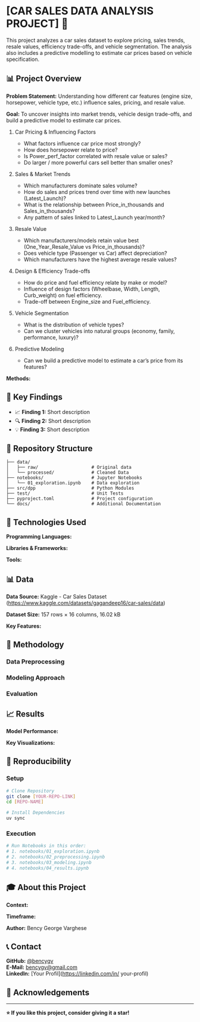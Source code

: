 # [CAR SALES DATA ANALYSIS PROJECT] 🚀

This project analyzes a car sales dataset to explore pricing, sales trends, resale values, efficiency trade-offs, and vehicle segmentation. The analysis also includes a predictive modelling to estimate car prices based on vehicle specification.

## 📊 Project Overview

**Problem Statement:** 
Understanding how different car features (engine size, horsepower, vehicle type, etc.) influence sales, pricing, and resale value.

**Goal:** 
To uncover insights into market trends, vehicle design trade-offs, and build a predictive model to estimate car prices. 
1. Car Pricing & Influencing Factors
    * What factors influence car price most strongly?
    * How does horsepower relate to price?
    * Is Power_perf_factor correlated with resale value or sales?
    * Do larger / more powerful cars sell better than smaller ones?

2. Sales & Market Trends
    * Which manufacturers dominate sales volume?
    * How do sales and prices trend over time with new launches (Latest_Launch)?
    * What is the relationship between Price_in_thousands and Sales_in_thousands?
    * Any pattern of sales linked to Latest_Launch year/month?

3. Resale Value
    * Which manufacturers/models retain value best (One_Year_Resale_Value vs Price_in_thousands)?
    * Does vehicle type (Passenger vs Car) affect depreciation?
    * Which manufacturers have the highest average resale values?

4. Design & Efficiency Trade-offs
    * How do price and fuel efficiency relate by make or model?
    * Influence of design factors (Wheelbase, Width, Length, Curb_weight) on fuel efficiency.
    * Trade-off between Engine_size and Fuel_efficiency.

5. Vehicle Segmentation
    * What is the distribution of vehicle types?
    * Can we cluster vehicles into natural groups (economy, family, performance, luxury)?

6. Predictive Modeling
    * Can we build a predictive model to estimate a car’s price from its features?

**Methods:** 
<!-- Exploratory Data Analysis (EDA), correlation analysis, and regression modeling. -->

## 🎯 Key Findings

<!-- Your main insights in 3–5 bullet points -->
- 📈 **Finding 1:** Short description
- 🔍 **Finding 2:** Short description  
- 💡 **Finding 3:** Short description

## 📁 Repository Structure

```
├── data/
│   ├── raw/                    # Original data
│   └── processed/              # Cleaned Data
├── notebooks/                  # Jupyter Notebooks
│   └── 01_exploration.ipynb    # Data exploration
├── src/dpp                     # Python Modules
├── test/                       # Unit Tests
├── pyproject.toml              # Project configuration
└── docs/                       # Additional Documentation
```

## 🔧 Technologies Used

**Programming Languages:**
<!-- Python-->

**Libraries & Frameworks:**
<!-- pandas, scikit-learn, matplotlib, numpy, seaborn -->

**Tools:**
<!-- Jupyter, Git, etc. -->

## 📊 Data

**Data Source:** 
Kaggle - Car Sales Dataset (https://www.kaggle.com/datasets/gagandeep16/car-sales/data)

**Dataset Size:** 
157 rows × 16 columns, 16.02 kB

**Key Features:** 
<!-- * Sales_in_thousands: Sales volume per model
     * _year_resale_value: Resale value after one year 
     * Price_in_thousands: Vehicle price 
     * Engine_size, Horsepower, Fuel_capacity, Fuel_efficiency 
     * Wheelbase, Width, Length, Curb_weight
     * Manufacturer, Model, Latest_Launch, Power_perf_factor -->

## 🤖 Methodology

### Data Preprocessing
<!-- 1. Check for duplicate values and found that there was no duplicate values.
     2. Replaced NaN values of various columns using MEDIAN or LINEAR REGRESSION -->

### Modeling Approach  
<!-- Which models did you test? -->

### Evaluation
<!-- How did you evaluate the results? -->

## 📈 Results

**Model Performance:**
<!-- Your best metrics (Accuracy, RMSE, etc.) -->

**Key Visualizations:**
<!-- Reference key plots in your notebooks -->

## 🚀 Reproducibility

### Setup
```bash
# Clone Repository
git clone [YOUR-REPO-LINK]
cd [REPO-NAME]

# Install Dependencies
uv sync
```

### Execution
```bash
# Run Notebooks in this order:
# 1. notebooks/01_exploration.ipynb
# 2. notebooks/02_preprocessing.ipynb  
# 3. notebooks/03_modeling.ipynb
# 4. notebooks/04_results.ipynb
```

## 🎓 About this Project

**Context:** 
<!-- As part of Data Analysis Portfolio Project with StackFuel. -->

**Timeframe:** 
<!-- When did you complete the project? -->

**Author:** 
Bency George Varghese

## 📞 Contact

**GitHub:** [@bencygv](https://github.com/bencygv)  
**E-Mail:** bencygv@gmail.com  
**LinkedIn:** [Your Profil](https://linkedin.com/in/
your-profil)

## 🙏 Acknowledgements

<!-- Mention people or resources that helped you -->

---

**⭐ If you like this project, consider giving it a star!**
